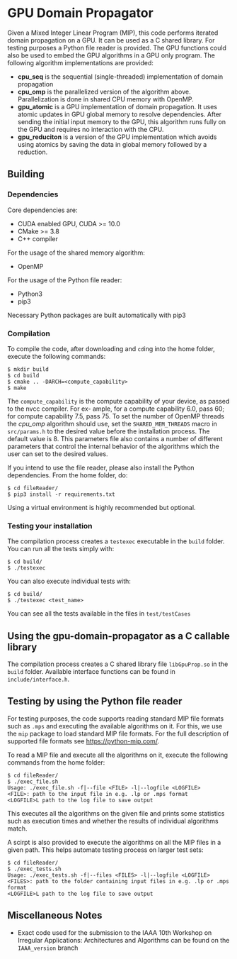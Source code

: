 # GPU Domain Propagator

Given a Mixed Integer Linear Program (MIP), this code performs iterated domain propagation on a GPU. It can be used as a C shared library. For testing purposes a Python file reader is provided. The GPU functions could also be used to embed the GPU algorithms in a GPU only program. 
The following algorithm implementations are provided:
* **cpu_seq** is the sequential (single-threaded) implementation of domain propagation
* **cpu_omp** is the parallelized version of the algorithm above. Parallelization is done in shared CPU memory with OpenMP.
* **gpu_atomic** is a GPU implementation of domain propagation. It uses atomic updates in GPU global memory to resolve dependencies. After sending the initial input memory to the GPU, this algorithm runs fully on the GPU and requires no interaction with the CPU.
* **gpu_reduciton** is a version of the GPU implementation which avoids using atomics by saving the data in global memory followed by a reduction.

## Building

### Dependencies
Core dependencies are:
* CUDA enabled GPU, CUDA >= 10.0
* CMake >= 3.8
* C++ compiler

For the usage of the shared memory algorithm:
* OpenMP

For the usage of the Python file reader:
* Python3
* pip3

Necessary Python packages are built automatically with pip3

### Compilation

To compile the code, after downloading and `cd`ing into the home folder, execute the following commands:
```
$ mkdir build
$ cd build
$ cmake .. -DARCH=<compute_capability>
$ make
```
The `compute_capability` is the compute capability of
your device, as passed to the nvcc compiler. For ex-
ample, for a compute capability 6.0, pass 60; for compute capability 7.5, pass 75. To set the number of
OpenMP threads the *cpu_omp* algorithm should use, set the
`SHARED_MEM_THREADS` macro in `src/params.h` to the
desired value before the installation process. The default value
is 8. This parameters file also contains a number of different parameters that control the internal behavior of the algorithms which the user can set to the desired values.

If you intend to use the file reader, please also install the Python dependencies. From the home folder, do:
```
$ cd fileReader/
$ pip3 install -r requirements.txt
```
Using a virtual environment is highly recommended but optional.


### Testing your installation
The compilation process creates a `testexec` executable in the `build` folder. You can run all the tests simply with:
```
$ cd build/
$ ./testexec
```
You can also execute individual tests with:
```
$ cd build/
$ ./testexec <test_name>
```
You can see all the tests available in the files in `test/testCases`

## Using the gpu-domain-propagator as a C callable library

The compilation process creates a C shared library file `libGpuProp.so` in the `build` folder. Available interface functions can be found in `include/interface.h`.

## Testing by using the Python file reader

For testing purposes, the code supports reading standard MIP file formats such as `.mps` and executing the available algorithms on it. For this, we use the `mip` package to load standard MIP file formats. For the full description of supported file formats see https://python-mip.com/.

To read a MIP file and execute all the algorithms on it, execute the following commands from the home folder:
```
$ cd fileReader/
$ ./exec_file.sh
Usage: ./exec_file.sh -f|--file <FILE> -l|--logfile <LOGFILE>
<FILE>: path to the input file in e.g. .lp or .mps format
<LOGFILE>L path to the log file to save output
```
This executes all the algorithms on the given file and prints some statistics such as execution times and whether the results of individual algorithms match.

A scirpt is also provided to execute the algorithms on all the MIP files in a given path. This helps automate testing process on larger test sets:
```
$ cd fileReader/
$ ./exec_tests.sh
Usage: ./exec_tests.sh -f|--files <FILES> -l|--logfile <LOGFILE>
<FILES>: path to the folder containing input files in e.g. .lp or .mps format
<LOGFILE>L path to the log file to save output
```
## Miscellaneous Notes

- Exact code used for the submission to the IAAA 10th Workshop on Irregular Applications: Architectures and Algorithms can be found on the `IAAA_version` branch
